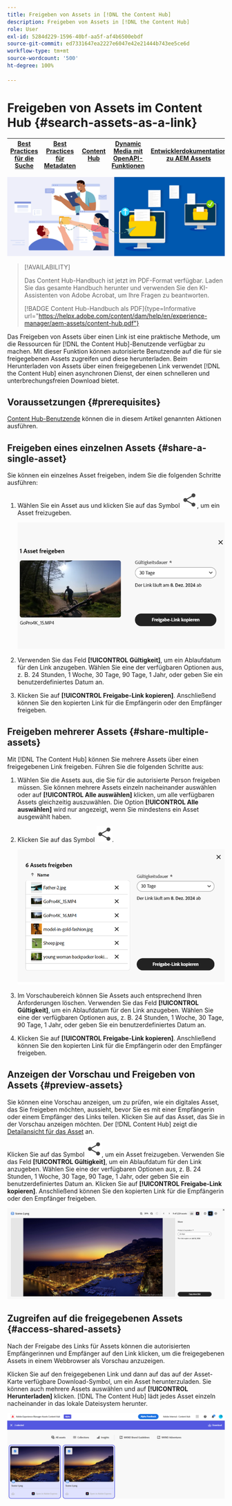 ```yaml
---
title: Freigeben von Assets in [!DNL the Content Hub]
description: Freigeben von Assets in [!DNL the Content Hub]
role: User
exl-id: 5284d229-1596-40bf-aa5f-af4b6500ebdf
source-git-commit: ed7331647ea2227e6047e42e21444b743ee5ce6d
workflow-type: tm+mt
source-wordcount: '500'
ht-degree: 100%

---
```


# Freigeben von Assets im Content Hub {#search-assets-as-a-link}

| [Best Practices für die Suche](/help/assets/search-best-practices.md) | [Best Practices für Metadaten](/help/assets/metadata-best-practices.md) | [Content Hub](/help/assets/product-overview.md) | [Dynamic Media mit OpenAPI-Funktionen](/help/assets/dynamic-media-open-apis-overview.md) | [Entwicklerdokumentation zu AEM Assets](https://developer.adobe.com/experience-cloud/experience-manager-apis/) |
| ------------- | --------------------------- |---------|----|-----|

![Bannerbild zum Freigeben von Assets](assets/share-assets-banner.png)

>[!AVAILABILITY]
>
>Das Content Hub-Handbuch ist jetzt im PDF-Format verfügbar. Laden Sie das gesamte Handbuch herunter und verwenden Sie den KI-Assistenten von Adobe Acrobat, um Ihre Fragen zu beantworten.
>
>[!BADGE Content Hub-Handbuch als PDF]{type=Informative url="https://helpx.adobe.com/content/dam/help/en/experience-manager/aem-assets/content-hub.pdf"}

Das Freigeben von Assets über einen Link ist eine praktische Methode, um die Ressourcen für [!DNL the Content Hub]-Benutzende verfügbar zu machen. Mit dieser Funktion können autorisierte Benutzende auf die für sie freigegebenen Assets zugreifen und diese herunterladen. Beim Herunterladen von Assets über einen freigegebenen Link verwendet [!DNL the Content Hub] einen asynchronen Dienst, der einen schnelleren und unterbrechungsfreien Download bietet.

## Voraussetzungen {#prerequisites}

[Content Hub-Benutzende](deploy-content-hub.md#onboard-content-hub-users) können die in diesem Artikel genannten Aktionen ausführen.

## Freigeben eines einzelnen Assets {#share-a-single-asset}

Sie können ein einzelnes Asset freigeben, indem Sie die folgenden Schritte ausführen:

1. Wählen Sie ein Asset aus und klicken Sie auf das Symbol ![Freigabesymbol](assets/share.svg), um ein Asset freizugeben.

   ![Freigeben eines einzelnen Assets](assets/sharing-single-asset.png)

1. Verwenden Sie das Feld **[!UICONTROL Gültigkeit]**, um ein Ablaufdatum für den Link anzugeben. Wählen Sie eine der verfügbaren Optionen aus, z. B. 24 Stunden, 1 Woche, 30 Tage, 90 Tage, 1 Jahr, oder geben Sie ein benutzerdefiniertes Datum an.

1. Klicken Sie auf **[!UICONTROL Freigabe-Link kopieren]**. Anschließend können Sie den kopierten Link für die Empfängerin oder den Empfänger freigeben.

## Freigeben mehrerer Assets {#share-multiple-assets}

Mit [!DNL The Content Hub] können Sie mehrere Assets über einen freigegebenen Link freigeben. Führen Sie die folgenden Schritte aus:

1. Wählen Sie die Assets aus, die Sie für die autorisierte Person freigeben müssen. Sie können mehrere Assets einzeln nacheinander auswählen oder auf **[!UICONTROL Alle auswählen]** klicken, um alle verfügbaren Assets gleichzeitig auszuwählen. Die Option **[!UICONTROL Alle auswählen]** wird nur angezeigt, wenn Sie mindestens ein Asset ausgewählt haben.

1. Klicken Sie auf das Symbol ![Freigabesymbol](assets/share.svg).

   ![Freigeben mehrerer Assets](assets/sharing-multiple-assets.png)

1. Im Vorschaubereich können Sie Assets auch entsprechend Ihren Anforderungen löschen. Verwenden Sie das Feld **[!UICONTROL Gültigkeit]**, um ein Ablaufdatum für den Link anzugeben. Wählen Sie eine der verfügbaren Optionen aus, z. B. 24 Stunden, 1 Woche, 30 Tage, 90 Tage, 1 Jahr, oder geben Sie ein benutzerdefiniertes Datum an.

1. Klicken Sie auf **[!UICONTROL Freigabe-Link kopieren]**. Anschließend können Sie den kopierten Link für die Empfängerin oder den Empfänger freigeben.

## Anzeigen der Vorschau und Freigeben von Assets {#preview-assets}

Sie können eine Vorschau anzeigen, um zu prüfen, wie ein digitales Asset, das Sie freigeben möchten, aussieht, bevor Sie es mit einer Empfängerin oder einem Empfänger des Links teilen. Klicken Sie auf das Asset, das Sie in der Vorschau anzeigen möchten. Der [!DNL Content Hub] zeigt die [Detailansicht für das Asset](asset-properties-content-hub.md) an.

Klicken Sie auf das Symbol ![Freigabesymbol](assets/share.svg), um ein Asset freizugeben. Verwenden Sie das Feld **[!UICONTROL Gültigkeit]**, um ein Ablaufdatum für den Link anzugeben. Wählen Sie eine der verfügbaren Optionen aus, z. B. 24 Stunden, 1 Woche, 30 Tage, 90 Tage, 1 Jahr, oder geben Sie ein benutzerdefiniertes Datum an. Klicken Sie auf **[!UICONTROL Freigabe-Link kopieren]**. Anschließend können Sie den kopierten Link für die Empfängerin oder den Empfänger freigeben.

![Anzeigen der Vorschau von Assets in Content Hub](assets/preview-assets-content-hub.png)

## Zugreifen auf die freigegebenen Assets {#access-shared-assets}

Nach der Freigabe des Links für Assets können die autorisierten Empfängerinnen und Empfänger auf den Link klicken, um die freigegebenen Assets in einem Webbrowser als Vorschau anzuzeigen.

Klicken Sie auf den freigegebenen Link und dann auf das auf der Asset-Karte verfügbare Download-Symbol, um ein Asset herunterzuladen.  Sie können auch mehrere Assets auswählen und auf **[!UICONTROL Herunterladen]** klicken. <!--You can either download original assets or Original+Renditions of an asset.--> [!DNL The Content Hub] lädt jedes Asset einzeln nacheinander in das lokale Dateisystem herunter.

![Zugriff auf freigegebene Links](assets/content-hub-access-shared-links.png)
